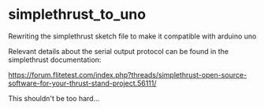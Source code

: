 # simplethrust_to_uno
Rewriting the simplethrust sketch file to make it compatible with arduino uno

Relevant details about the serial output protocol can be found in the simplethrust documentation:

https://forum.flitetest.com/index.php?threads/simplethrust-open-source-software-for-your-thrust-stand-project.56111/

This shouldn't be too hard...